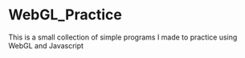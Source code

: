 # WebGL_Practice
 This is a small collection of simple programs I made to practice using WebGL and Javascript
